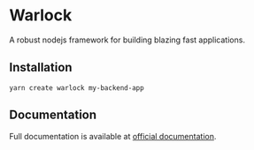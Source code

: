 # Warlock

A robust nodejs framework for building blazing fast applications.

## Installation

`yarn create warlock my-backend-app`

## Documentation

Full documentation is available at [official documentation](https://warlock.js.org).